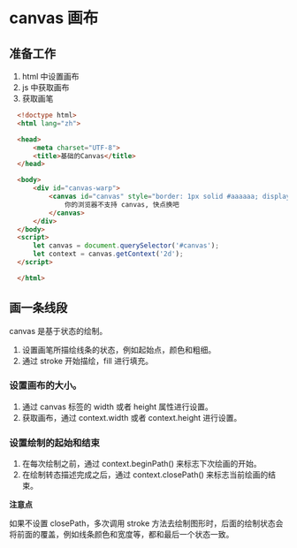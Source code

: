 # canvas 画布

## 准备工作

1. html 中设置画布
2. js 中获取画布
3. 获取画笔

``` html
  <!doctype html>
  <html lang="zh">

  <head>
      <meta charset="UTF-8">
      <title>基础的Canvas</title>
  </head>

  <body>
      <div id="canvas-warp">
          <canvas id="canvas" style="border: 1px solid #aaaaaa; display: block; margin: 50px auto;" width="800" height="600">
              你的浏览器不支持 canvas, 快点换吧
          </canvas>
      </div>
  </body>
  <script>
      let canvas = document.querySelector('#canvas');
      let context = canvas.getContext('2d');
  </script>

  </html>
```

## 画一条线段

canvas 是基于状态的绘制。

1. 设置画笔所描绘线条的状态，例如起始点，颜色和粗细。
2. 通过 stroke 开始描绘，fill 进行填充。

### 设置画布的大小。

1. 通过 canvas 标签的 width 或者 height 属性进行设置。
2. 获取画布，通过 context.width 或者 context.height 进行设置。

### 设置绘制的起始和结束

1. 在每次绘制之前，通过 context.beginPath() 来标志下次绘画的开始。
2. 在绘制转态描述完成之后，通过 context.closePath() 来标志当前绘画的结束。

**注意点**

如果不设置 closePath，多次调用 stroke 方法去绘制图形时，后面的绘制状态会将前面的覆盖，例如线条颜色和宽度等，都和最后一个状态一致。
